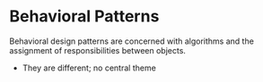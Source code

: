 # Behavioral Patterns

Behavioral design patterns are concerned with algorithms and the assignment of responsibilities between objects.

- They are different; no central theme
